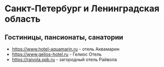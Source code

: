 # Санкт-Петербург и Ленинградская область

## Гостиницы, пансионаты, санатории

* https://www.hotel-aquamarin.ru - отель Аквамарин
* https://www.gelios-hotel.ru - Гелиос Отель
* https://raivola.spb.ru - загородный отель Райвола
